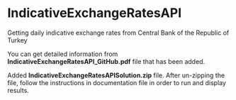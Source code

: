# IndicativeExchangeRatesAPI
Getting daily indicative exchange rates from Central Bank of the Republic of Turkey

You can get detailed information from **IndicativeExchangeRatesAPI_GitHub.pdf** file that has been added.

Added **IndicativeExchangeRatesAPISolution.zip** file.
After un-zipping the file, follow the instructions in documentation file in order to run and display results.
